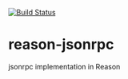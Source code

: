 [![Build Status](https://dev.azure.com/onivim/oni2/_apis/build/status/onivim.reason-jsonrpc?branchName=master)](https://dev.azure.com/onivim/oni2/_build/latest?definitionId=16&branchName=master)

# reason-jsonrpc
jsonrpc implementation in Reason
